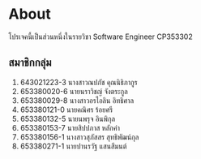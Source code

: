 <!-- [![Review Assignment Due Date](https://classroom.github.com/assets/deadline-readme-button-22041afd0340ce965d47ae6ef1cefeee28c7c493a6346c4f15d667ab976d596c.svg)](https://classroom.github.com/a/Bwpk2ByU)
[![Open in Visual Studio Code](https://classroom.github.com/assets/open-in-vscode-2e0aaae1b6195c2367325f4f02e2d04e9abb55f0b24a779b69b11b9e10269abc.svg)](https://classroom.github.com/online_ide?assignment_repo_id=17427673&assignment_repo_type=AssignmentRepo) -->
# About 
โปรเจคนี้เป็นส่วนหนึ่งในรายวิชา Software Engineer CP353302


## สมาชิกกลุ่ม 
1. 643021223-3    นางสาวณปภัช คุณนิธิภากูร
2. 653380020-6    นายนราวิชญ์ จังตระกูล 
3. 653380029-8    นางสาวอรไอลิน อิทธิศาล
4. 653380121-0    นายคณิศร ร้อยศรี  
5. 653380132-5    นายนพรุจ อินพิกุล 
6. 653380153-7    นายสิปปภาส หลักคำ 
7. 653380156-1    นางสาวสุภัสสร สุทธิพัฒน์กุล
8. 653380271-1    นายปานรวัฐ แสนสีมนต์ 


## 
